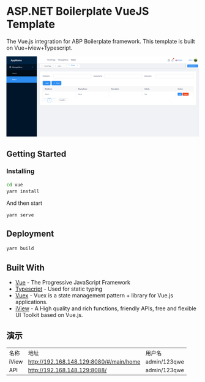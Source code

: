 # ASP.NET Boilerplate VueJS Template

The Vue.js integration for ABP Boilerplate framework. This template is built on Vue+iview+Typescript.

![](_screenshots/roles.png)

## Getting Started

### Installing


```sh
cd vue
yarn install 
```

And then start

```
yarn serve
```

## Deployment

```sh
yarn build
```

## Built With

* [Vue](https://vuejs.org/) - The Progressive JavaScript Framework
* [Typescript](https://www.typescriptlang.org/) - Used for static typing
* [Vuex](https://vuex.vuejs.org/) - Vuex is a state management pattern + library for Vue.js applications. 
* [iView](https://www.iviewui.com/) - A High quality and rich functions, friendly APIs, free and flexible UI Toolkit based on Vue.js.


## 演示
|| | |
|--|--|--|
|名称|地址|用户名|
|iView|http://192.168.148.129:8080/#/main/home|  admin/123qwe|
|API|http://192.168.148.129:8088/|  admin/123qwe|